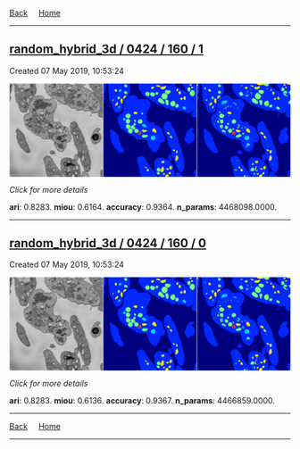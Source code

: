 
[Back](..)&nbsp;&nbsp;&nbsp;&nbsp;&nbsp;[Home](https://leapmanlab.github.io/snapshots)

---

<div class="summary"><a href="1"><h2>random_hybrid_3d / 0424 / 160 / 1</h2></a><p>Created 07 May 2019, 10:53:24
</p><a href="1"><img src="1/media/summary.png" align="center"></a><p>
<i>Click for more details</i>
</p></div>

**ari**: 0.8283. **miou**: 0.6164. **accuracy**: 0.9364. **n_params**: 4468098.0000. 

---

<div class="summary"><a href="0"><h2>random_hybrid_3d / 0424 / 160 / 0</h2></a><p>Created 07 May 2019, 10:53:24
</p><a href="0"><img src="0/media/summary.png" align="center"></a><p>
<i>Click for more details</i>
</p></div>

**ari**: 0.8283. **miou**: 0.6136. **accuracy**: 0.9367. **n_params**: 4466859.0000. 

---

[Back](..)&nbsp;&nbsp;&nbsp;&nbsp;&nbsp;[Home](https://leapmanlab.github.io/snapshots)

---